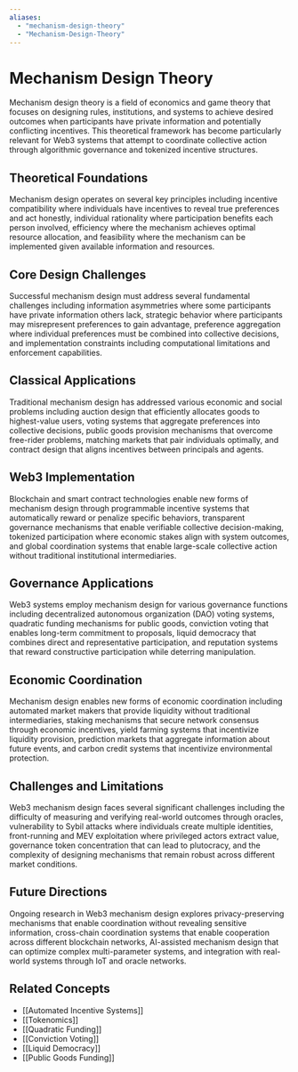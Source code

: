 ```yaml
---
aliases:
  - "mechanism-design-theory"
  - "Mechanism-Design-Theory"
---
```


# Mechanism Design Theory

Mechanism design theory is a field of economics and game theory that focuses on designing rules, institutions, and systems to achieve desired outcomes when participants have private information and potentially conflicting incentives. This theoretical framework has become particularly relevant for Web3 systems that attempt to coordinate collective action through algorithmic governance and tokenized incentive structures.

## Theoretical Foundations

Mechanism design operates on several key principles including incentive compatibility where individuals have incentives to reveal true preferences and act honestly, individual rationality where participation benefits each person involved, efficiency where the mechanism achieves optimal resource allocation, and feasibility where the mechanism can be implemented given available information and resources.

## Core Design Challenges

Successful mechanism design must address several fundamental challenges including information asymmetries where some participants have private information others lack, strategic behavior where participants may misrepresent preferences to gain advantage, preference aggregation where individual preferences must be combined into collective decisions, and implementation constraints including computational limitations and enforcement capabilities.

## Classical Applications

Traditional mechanism design has addressed various economic and social problems including auction design that efficiently allocates goods to highest-value users, voting systems that aggregate preferences into collective decisions, public goods provision mechanisms that overcome free-rider problems, matching markets that pair individuals optimally, and contract design that aligns incentives between principals and agents.

## Web3 Implementation

Blockchain and smart contract technologies enable new forms of mechanism design through programmable incentive systems that automatically reward or penalize specific behaviors, transparent governance mechanisms that enable verifiable collective decision-making, tokenized participation where economic stakes align with system outcomes, and global coordination systems that enable large-scale collective action without traditional institutional intermediaries.

## Governance Applications

Web3 systems employ mechanism design for various governance functions including decentralized autonomous organization (DAO) voting systems, quadratic funding mechanisms for public goods, conviction voting that enables long-term commitment to proposals, liquid democracy that combines direct and representative participation, and reputation systems that reward constructive participation while deterring manipulation.

## Economic Coordination

Mechanism design enables new forms of economic coordination including automated market makers that provide liquidity without traditional intermediaries, staking mechanisms that secure network consensus through economic incentives, yield farming systems that incentivize liquidity provision, prediction markets that aggregate information about future events, and carbon credit systems that incentivize environmental protection.

## Challenges and Limitations

Web3 mechanism design faces several significant challenges including the difficulty of measuring and verifying real-world outcomes through oracles, vulnerability to Sybil attacks where individuals create multiple identities, front-running and MEV exploitation where privileged actors extract value, governance token concentration that can lead to plutocracy, and the complexity of designing mechanisms that remain robust across different market conditions.

## Future Directions

Ongoing research in Web3 mechanism design explores privacy-preserving mechanisms that enable coordination without revealing sensitive information, cross-chain coordination systems that enable cooperation across different blockchain networks, AI-assisted mechanism design that can optimize complex multi-parameter systems, and integration with real-world systems through IoT and oracle networks.

## Related Concepts

- [[Automated Incentive Systems]]
- [[Tokenomics]]
- [[Quadratic Funding]]
- [[Conviction Voting]]
- [[Liquid Democracy]]
- [[Public Goods Funding]]